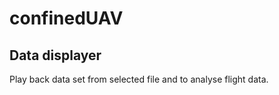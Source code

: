 # confinedUAV

## Data displayer
Play back data set from selected file and to analyse flight data. 

